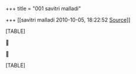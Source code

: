 +++
title = "001 savitri malladi"

+++
[[savitri malladi	2010-10-05, 18:22:52 [Source](https://groups.google.com/g/bvparishat/c/3qRwEioWPws)]]



[TABLE]





[TABLE]

  

